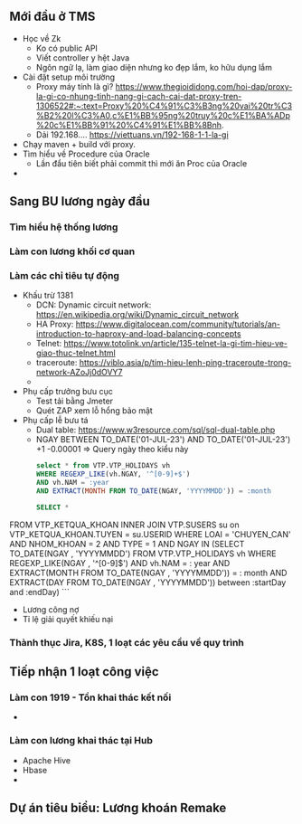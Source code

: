 ## Mới đầu ở TMS
- Học về Zk 
	- Ko có public API
	- Viết controller y hệt Java
	- Ngôn ngữ lạ, làm giao diện nhưng ko đẹp lắm, ko hữu dụng lắm
- Cài đặt setup môi trường
	- Proxy máy tính là gì? https://www.thegioididong.com/hoi-dap/proxy-la-gi-co-nhung-tinh-nang-gi-cach-cai-dat-proxy-tren-1306522#:~:text=Proxy%20%C4%91%C3%B3ng%20vai%20tr%C3%B2%20l%C3%A0,c%E1%BB%95ng%20truy%20c%E1%BA%ADp%20c%E1%BB%91%20%C4%91%E1%BB%8Bnh.
	- Dải 192.168.... https://viettuans.vn/192-168-1-1-la-gi
- Chạy maven + build với proxy. 
- Tìm hiểu về Procedure của Oracle
	- Lần đẩu tiên biết phải commit thì mới ăn Proc của Oracle
- 
## Sang BU lương ngày đầu
### Tìm hiểu hệ thống lương
### Làm con lương khối cơ quan

### Làm các chỉ tiêu tự động
- Khấu trừ 1381
	- DCN: Dynamic circuit network: https://en.wikipedia.org/wiki/Dynamic_circuit_network
	- HA Proxy: https://www.digitalocean.com/community/tutorials/an-introduction-to-haproxy-and-load-balancing-concepts
	- Telnet: https://www.totolink.vn/article/135-telnet-la-gi-tim-hieu-ve-giao-thuc-telnet.html
	- traceroute: https://viblo.asia/p/tim-hieu-lenh-ping-traceroute-trong-network-AZoJj0dOVY7
	- 
- Phụ cấp trưởng bưu cục
	- Test tải bằng Jmeter
	- Quét ZAP xem lỗ hổng bảo mật 
- Phụ cấp lễ bưu tá
	- Dual table: https://www.w3resource.com/sql/sql-dual-table.php
	- NGAY BETWEEN TO_DATE('01-JUL-23') AND TO_DATE('01-JUL-23') +1 -0.00001 => Query ngày theo kiểu này 
	    ```sql
	    select * from VTP.VTP_HOLIDAYS vh
		WHERE REGEXP_LIKE(vh.NGAY, '^[0-9]+$')
		AND vh.NAM = :year
		AND EXTRACT(MONTH FROM TO_DATE(NGAY, 'YYYYMMDD')) = :month
		
		SELECT *
FROM VTP_KETQUA_KHOAN
         INNER JOIN VTP.SUSERS su on VTP_KETQUA_KHOAN.TUYEN = su.USERID
WHERE LOAI = 'CHUYEN_CAN'
  AND NHOM_KHOAN = 2
  AND TYPE = 1
  AND NGAY IN (SELECT TO_DATE(NGAY
                          , 'YYYYMMDD')
               FROM VTP.VTP_HOLIDAYS vh
               WHERE REGEXP_LIKE(NGAY
                   , '^[0-9]$')
                 AND vh.NAM = : year
                 AND EXTRACT(MONTH FROM TO_DATE(NGAY
                   , 'YYYYMMDD')) = : month
                 AND EXTRACT(DAY FROM TO_DATE(NGAY
                   , 'YYYYMMDD')) between :startDay
                   and :endDay)
		```
- Lương công nợ
- Tỉ lệ giải quyết khiếu nại 
### Thành thục Jira, K8S, 1 loạt các yêu cầu về quy trình
## Tiếp nhận 1 loạt công việc
### Làm con 1919 - Tồn khai thác kết nối
- 
### Làm con lương khai thác tại Hub
- Apache Hive
- Hbase
- 
## Dự án tiêu biểu: Lương khoán Remake

